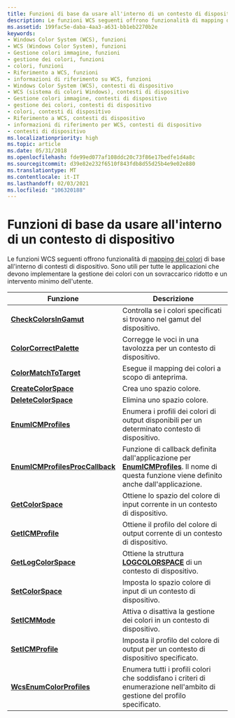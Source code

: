 ```yaml
---
title: Funzioni di base da usare all'interno di un contesto di dispositivo
description: Le funzioni WCS seguenti offrono funzionalità di mapping dei colori di base all'interno di contesti di dispositivo. Sono utili per tutte le applicazioni che devono implementare la gestione dei colori con un sovraccarico ridotto e un intervento minimo dell'utente.
ms.assetid: 199fac5e-daba-4aa3-a631-bb1eb2270b2e
keywords:
- Windows Color System (WCS), funzioni
- WCS (Windows Color System), funzioni
- Gestione colori immagine, funzioni
- gestione dei colori, funzioni
- colori, funzioni
- Riferimento a WCS, funzioni
- informazioni di riferimento su WCS, funzioni
- Windows Color System (WCS), contesti di dispositivo
- WCS (sistema di colori Windows), contesti di dispositivo
- Gestione colori immagine, contesti di dispositivo
- gestione dei colori, contesti di dispositivo
- colori, contesti di dispositivo
- Riferimento a WCS, contesti di dispositivo
- informazioni di riferimento per WCS, contesti di dispositivo
- contesti di dispositivo
ms.localizationpriority: high
ms.topic: article
ms.date: 05/31/2018
ms.openlocfilehash: fde99ed077af108ddc20c73f86e17bedfe1d4a8c
ms.sourcegitcommit: d39e82e232f6510f843fdb8d55d25b4e9e02e880
ms.translationtype: MT
ms.contentlocale: it-IT
ms.lasthandoff: 02/03/2021
ms.locfileid: "106320188"
---
```

# <a name="basic-functions-for-use-within-a-device-context"></a>Funzioni di base da usare all'interno di un contesto di dispositivo

Le funzioni WCS seguenti offrono funzionalità di [mapping dei colori](c.md) di base all'interno di contesti di dispositivo. Sono utili per tutte le applicazioni che devono implementare la gestione dei colori con un sovraccarico ridotto e un intervento minimo dell'utente.



| Funzione                                                           | Descrizione                                                                                                                                         |
|--------------------------------------------------------------------|-----------------------------------------------------------------------------------------------------------------------------------------------------|
| [**CheckColorsInGamut**](/windows/desktop/api/Wingdi/nf-wingdi-checkcolorsingamut)                   | Controlla se i colori specificati si trovano nel gamut del dispositivo.                                                                                                     |
| [**ColorCorrectPalette**](/windows/desktop/api/Wingdi/nf-wingdi-colorcorrectpalette)                 | Corregge le voci in una tavolozza per un contesto di dispositivo.                                                                                             |
| [**ColorMatchToTarget**](/windows/desktop/api/Wingdi/nf-wingdi-colormatchtotarget)                   | Esegue il mapping dei colori a scopo di anteprima.                                                                                                        |
| [**CreateColorSpace**](/windows/desktop/api/Wingdi/nf-wingdi-createcolorspacea)                       | Crea uno spazio colore.                                                                                                                              |
| [**DeleteColorSpace**](/windows/desktop/api/Wingdi/nf-wingdi-deletecolorspace)                       | Elimina uno spazio colore.                                                                                                                              |
| [**EnumICMProfiles**](/windows/desktop/api/Wingdi/nf-wingdi-enumicmprofilesa)                         | Enumera i profili dei colori di output disponibili per un determinato contesto di dispositivo.                                                                              |
| [**EnumICMProfilesProcCallback**](/windows/desktop/api/Wingdi/) | Funzione di callback definita dall'applicazione per [**EnumICMProfiles**](/windows/desktop/api/Wingdi/nf-wingdi-enumicmprofilesa). Il nome di questa funzione viene definito anche dall'applicazione. |
| [**GetColorSpace**](/windows/win32/api/wingdi/nf-wingdi-getcolorspace) | Ottiene lo spazio del colore di input corrente in un contesto di dispositivo. |
| [**GetICMProfile**](/windows/desktop/api/Wingdi/nf-wingdi-geticmprofilea)                             | Ottiene il profilo del colore di output corrente di un contesto di dispositivo.                                                                                          |
| [**GetLogColorSpace**](/windows/desktop/api/Wingdi/nf-wingdi-getlogcolorspacea)                       | Ottiene la struttura [**LOGCOLORSPACE**](/windows/desktop/api/Wingdi/ns-wingdi-taglogcolorspacea) di un contesto di dispositivo.                                                                      |
| [**SetColorSpace**](/windows/desktop/api/Wingdi/nf-wingdi-setcolorspace)                             | Imposta lo spazio colore di input di un contesto di dispositivo.                                                                                                          |
| [**SetICMMode**](/windows/desktop/api/Wingdi/nf-wingdi-seticmmode)                                   | Attiva o disattiva la gestione dei colori in un contesto di dispositivo.                                                                                               |
| [**SetICMProfile**](/windows/desktop/api/Wingdi/nf-wingdi-seticmprofilea)                             | Imposta il profilo del colore di output per un contesto di dispositivo specificato.                                                                                           |
| [**WcsEnumColorProfiles**](/windows/win32/api/icm/nf-icm-wcsenumcolorprofiles)               | Enumera tutti i profili colori che soddisfano i criteri di enumerazione nell'ambito di gestione del profilo specificato.                                      |



 

 

 




